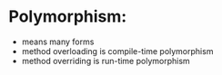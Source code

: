 # Polymorphism:
- means many forms
- method overloading is compile-time polymorphism
- method overriding is run-time polymorphism
